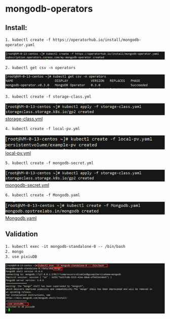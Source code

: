 # mongodb-operators

## Install:
```text
1. kubectl create -f https://operatorhub.io/install/mongodb-operator.yaml
```
![img](img/mongodb-operator.png)

```shell
2. kubectl get csv -n operators
```
![img](img/csv.png)
```shell
3. kubectl create -f storage-class.yml
```
![img](img/storage-class.png)
[storage-class.yml](yml/storage-class.yaml)

```shell
4. kubectl create -f local-pv.yml
```
![img](img/local-pv.png)
[local-pv.yml](yml/local-pv.yaml)


```shell
5. kubectl create -f mongodb-secret.yml 
```
![img](img/storage-class.png)
[mongodb-secret.yml](yml/mongodb-secret.yml)
```shell
6. kubectl create -f Mongodb.yaml
```
![img](img/create.png)
[Mongodb.yaml](yml/Mongodb.yaml)

## Validation

```shell
1. kubectl exec -it mongodb-standalone-0 -- /bin/bash
2. mongo
3. use pixiuDB
```
![img](img/conn_mongo.png)

